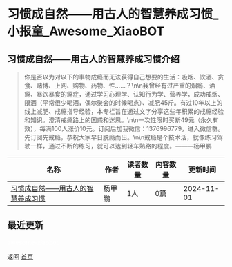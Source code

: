 # 习惯成自然——用古人的智慧养成习惯_小报童_Awesome_XiaoBOT

## 习惯成自然——用古人的智慧养成习惯介绍
> 你是否以为对以下的事物成瘾而无法获得自己想要的生活：吸烟、饮酒、贪食、赌博、上网、购物、药物、性……？\n\n我曾经有过严重的烟瘾、酒瘾、暴饮暴食的瘾症，通过学习心理学、认知行为学、营养学，成功戒烟、限酒（平常很少喝酒，偶尔聚会的时候喝点）、减肥45斤。有过10年以上的线上减肥、戒瘾指导经验，本专栏旨在通过文字分享这些年积累的戒瘾经验和知识。澄清戒瘾路上的困惑和迷思。\n\n一次性限时买断49元（永久有效），每满100人涨价10元。订阅后加我微信：1376996779，进入微信群。先订阅先戒瘾，恭祝大家早日脱瘾而出。\n\n戒瘾是个技术活，就像练习驾驶一样，通过不断的练习，就可以达到轻车熟路的程度。———杨甲鹏  
  


|名称|作者|读者数量|内容数量|更新时间|
|---|---|---|---|---|
|[习惯成自然——用古人的智慧养成习惯](https://xiaobot.net/p/tuoyinerchu?refer=9c3f1c95-a052-465a-9902-f6d75080262a)|杨甲鹏|1人|0篇|2024-11-01|

## 最近更新



<a href="https://github.com/Reno9527/awesome-xiaobot" style="color: white; text-decoration: none;">awesome-xiaobot</a>

返回 [首页](../README.md)
